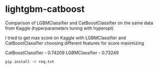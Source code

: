 # lightgbm-catboost
Comparison of LGBMClassifier and CatBoostClassifier on the same data from Kaggle (hyperparameters tuning with hyperopt)

I tried to get max score on Kaggle with LGBMClassifier and CatBoostClassifier choosing different features for score maximizing

CatBoostClassifier - 0.74209
LGBMClassifier - 0.73249

`pip install -r req.txt`
